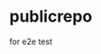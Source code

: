 # publicrepo
for e2e test















































































































































































































































































































































































































































































































































































































































































































































































































































































































































































































































































































































































































































































































































































































































































































































































































































































































































































































































































































































































































































































































































































































































































































































































































































































































































































































































































































































































































